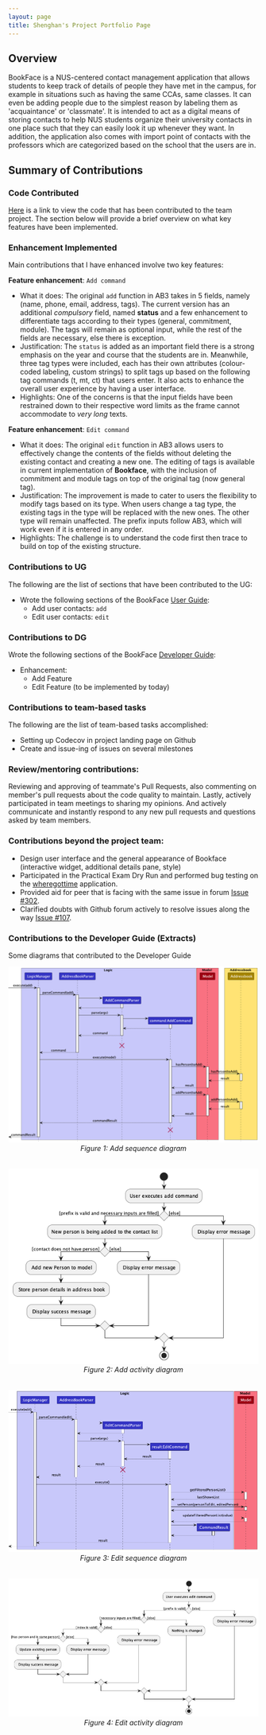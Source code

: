 ```yaml
---
layout: page
title: Shenghan's Project Portfolio Page
---
```


## Overview
BookFace is a NUS-centered contact management application that allows students to keep track of details of people they 
have met in the campus, for example in situations such as having the same CCAs, same classes. It can even be adding 
people due to the simplest reason by labeling them as 'acquaintance' or 'classmate'. It is intended to act as a digital 
means of storing contacts to help NUS students organize their university contacts in one place such that they can easily 
look it up whenever they want. In addition, the application also comes with import point of contacts with the professors
which are categorized based on the school that the users are in.

## Summary of Contributions

### Code Contributed

[Here](https://nus-cs2103-ay2223s2.github.io/tp-dashboard/?search=&sort=groupTitle&sortWithin=title&timeframe=commit&mergegroup=&groupSelect=groupByRepos&breakdown=true&checkedFileTypes=docs~functional-code~test-code~other&since=2023-02-17&tabOpen=true&tabType=authorship&tabAuthor=SHni99&tabRepo=AY2223S2-CS2103-F11-4%2Ftp%5Bmaster%5D&authorshipIsMergeGroup=false&authorshipFileTypes=docs~functional-code~test-code~other&authorshipIsBinaryFileTypeChecked=false&authorshipIsIgnoredFilesChecked=false)
is a link to view the code that has been contributed to the team project.
The section below will provide a brief overview on what key features have
been implemented.

### Enhancement Implemented

Main contributions that I have enhanced involve two key features:

**Feature enhancement**: `Add command`
* What it does: The original `add` function in AB3 takes in 5 fields, namely (name, phone, email, address, tags). The 
current version has an additional _compulsory_ field, named **status** and a few enhancement to differentiate tags 
according to their types (general, commitment, module). The tags will remain as optional input, while the rest of the 
fields are necessary, else there is exception.
* Justification: The `status` is added as an important field there is a strong emphasis on the year and course that 
the students are in. Meanwhile, three tag types were included, each has their own attributes (colour-coded labeling, 
custom strings) to split tags up based on the following tag commands (t\, mt\, ct\) that users enter. It also acts to 
enhance the overall user experience by having a user interface.
* Highlights: One of the concerns is that the input fields have been restrained down to their respective word limits as 
the frame cannot accommodate to _very long_ texts.

**Feature enhancement**: `Edit command`
* What it does: The original `edit` function in AB3 allows users to effectively change the contents of the fields 
without deleting the existing contact and creating a new one. The editing of tags is available in current implementation
of **Bookface**, with the inclusion of commitment and module tags on top of the original tag (now general tag).
* Justification: The improvement is made to cater to users the flexibility to modify tags based on its type. When users 
change a tag type, the existing tags in the type will be replaced with the new ones. The other type will remain 
unaffected. The prefix inputs follow AB3, which will work even if it is entered in any order.
* Highlights: The challenge is to understand the code first then trace to build on top of the existing structure.


### Contributions to UG

The following are the list of sections that have been contributed to the UG:

- Wrote the following sections of the BookFace [User Guide](https://ay2223s2-cs2103-f11-4.github.io/tp/UserGuide.html):
  - Add user contacts: `add`
  - Edit user contacts: `edit`

### Contributions to DG

Wrote the following sections of the BookFace [Developer Guide](https://ay2223s2-cs2103-f11-4.github.io/tp/DeveloperGuide.html):
- Enhancement:
  - Add Feature
  - Edit Feature (to be implemented by today)

### Contributions to team-based tasks

The following are the list of team-based tasks accomplished:
- Setting up Codecov in project landing page on Github
- Create and issue-ing of issues on several milestones

### Review/mentoring contributions:
Reviewing and approving of teammate's Pull Requests, also commenting on member's
pull requests about the code quality to maintain. Lastly, actively participated in 
team meetings to sharing my opinions. And actively communicate and instantly respond
to any new pull requests and questions asked by team members.

### Contributions beyond the project team:
- Design user interface and the general appearance of Bookface (interactive widget, additional details pane, style)
- Participated in the Practical Exam Dry Run and performed bug testing on
the [wheregottime](https://github.com/AY2223S2-CS2103T-T09-2/tp) application.
- Provided aid for peer that is facing with the same issue in forum 
[Issue #302](https://github.com/nus-cs2103-AY2223S2/forum/issues/302).
- Clarified doubts with Github forum actively to resolve issues along the way 
[Issue #107](https://github.com/nus-cs2103-AY2223S2/forum/issues/107#issuecomment-1410144214).

### Contributions to the Developer Guide (Extracts)
Some diagrams that contributed to the Developer Guide

<div style="text-align: center">
    <img src="../images/AddSequenceDiagram.png" />
    <p style="margin-top: 0; margin-bottom: 2rem"><i>Figure 1: Add sequence diagram</i></p>
</div>
<div style="text-align: center">
    <img src="../images/AddActivityDiagram.png" />
    <p style="margin-top: 0; margin-bottom: 2rem"><i>Figure 2: Add activity diagram</i></p>
</div>

<div style="text-align: center">
    <img src="../images/EditSequenceDiagram.png" />
    <p style="margin-top: 0; margin-bottom: 2rem"><i>Figure 3: Edit sequence diagram</i></p>
</div>
<div style="text-align: center">
    <img src="../images/EditActivityDiagram.png" />
    <p style="margin-top: 0; margin-bottom: 2rem"><i>Figure 4: Edit activity diagram</i></p>
</div>

